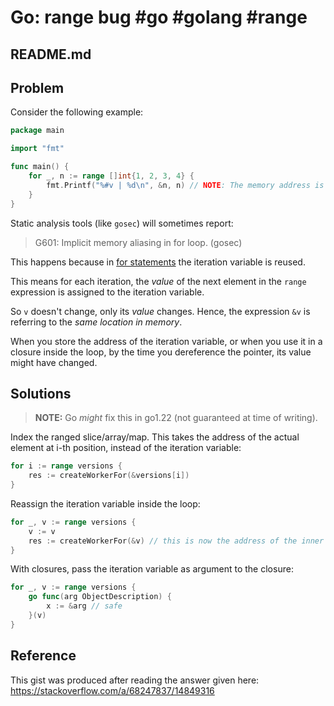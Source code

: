 # Go: range bug #go #golang #range

## README.md

## Problem

Consider the following example:

```go
package main

import "fmt"

func main() {
	for _, n := range []int{1, 2, 3, 4} {
		fmt.Printf("%#v | %d\n", &n, n) // NOTE: The memory address is the same! Meaning the value could change and print 4 each time.
	}
}
```

Static analysis tools (like `gosec`) will sometimes report:

> G601: Implicit memory aliasing in for loop. (gosec)

This happens because in [for statements](https://golang.org/ref/spec#For_statements) the iteration variable is reused. 

This means for each iteration, the _value_ of the next element in the `range` expression is assigned to the iteration variable. 

So `v` doesn't change, only its _value_ changes. Hence, the expression `&v` is referring to the _same location in memory_.

When you store the address of the iteration variable, or when you use it in a closure inside the loop, by the time you dereference the pointer, its value might have changed.

## Solutions

> **NOTE:** Go _might_ fix this in go1.22 (not guaranteed at time of writing).

Index the ranged slice/array/map. This takes the address of the actual element at i-th position, instead of the iteration variable:

```go
for i := range versions {
    res := createWorkerFor(&versions[i])
}
```

Reassign the iteration variable inside the loop:

```go
for _, v := range versions {
    v := v
    res := createWorkerFor(&v) // this is now the address of the inner v
}
```

With closures, pass the iteration variable as argument to the closure:

```go
for _, v := range versions { 
    go func(arg ObjectDescription) {
        x := &arg // safe
    }(v)
}
```

## Reference

This gist was produced after reading the answer given here: https://stackoverflow.com/a/68247837/14849316

